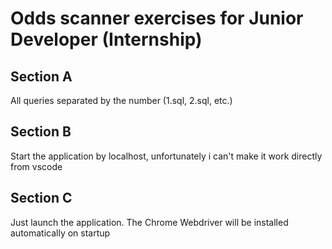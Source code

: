 # Odds scanner exercises for Junior Developer (Internship)

## Section A
All queries separated by the number (1.sql, 2.sql, etc.)

## Section B
Start the application by localhost, unfortunately i can't make it work directly from vscode

## Section C
Just launch the application. The Chrome Webdriver will be installed automatically on startup
